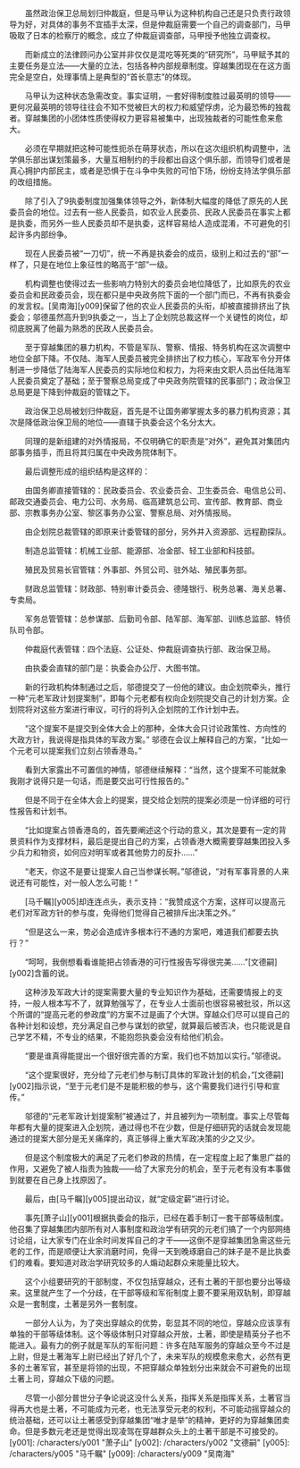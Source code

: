 　　虽然政治保卫总局划归仲裁庭，但是马甲认为这种机构自己还是只负责行政领导为好，对具体的事务不宜插手太深，但是仲裁庭需要一个自己的调查部门，马甲吸取了日本的检察厅的概念，成立了仲裁庭调查部，马甲授予他独立调查权。

　　而新成立的法律顾问办公室并非仅仅是混吃等死类的“研究所”，马甲赋予其的主要任务是立法——大量的立法，包括各种内部规章制度。穿越集团现在在这方面完全是空白，处理事情上是典型的“首长意志”的体现。

　　马甲认为这种状态急需改变。事实证明，一套好得制度胜过最英明的领导——更何况最英明的领导往往会不知不觉被巨大的权力和威望俘虏，沦为最恐怖的独裁者。穿越集团的小团体性质使得权力更容易被集中，出现独裁者的可能性愈来愈大。

　　必须在早期就把这种可能性扼杀在萌芽状态，所以在这次组织机构调整中，法学俱乐部出谋划策最多，大量互相制约的手段都出自这个俱乐部，而领导们或者是真心拥护内部民主，或者是恐惧于在斗争中失败的可怕下场，纷纷支持法学俱乐部的改组措施。

　　除了引入了9执委制度加强集体领导之外，新体制大幅度的降低了原先的人民委员会的地位。过去有一些人民委员，如农业人民委员、民政人民委员在事实上都是执委，而另外一些人民委员却不是执委，这样容易给人造成混淆，不可避免的引起许多内部纷争。

　　现在人民委员被“一刀切”，统一不再是执委会的成员，级别上和过去的“部”一样了，只是在地位上象征性的略高于“部”一级。

　　机构调整也使得过去一些影响力特别大的委员会地位降低了，比如原先的农业委员会和民政委员会，现在都只是中央政务院下面的一个部门而已，不再有执委会的发言权。[吴南海][y009]保留了他的农业人民委员的头衔，却被直接排挤出了执委会；邬德虽然高升到9执委之一，当上了企划院总裁这样一个关键性的岗位，却彻底脱离了他最为熟悉的民政人民委员会。

　　至于穿越集团的暴力机构，不管是军队、警察、情报、特务机构在这次调整中地位全部下降。不仅陆、海军人民委员被完全排挤出了权力核心，军政军令分开体制进一步降低了陆海军人民委员的实际地位和权力，为将来由文职人员出任陆海军人民委员奠定了基础；至于警察总局变成了中央政务院管辖的民事部门；政治保卫总局更是下降到仲裁庭的管辖之下。

　　政治保卫总局被划归仲裁庭，首先是不让国务卿掌握太多的暴力机构资源；其次是降低政治保卫局的地位——直辖于执委会这个名分太大。

　　同理的是新组建的对外情报局，不仅明确它的职责是“对外”，避免其对集团内部事务插手，而且将其归属在中央政务院体制下。

　　最后调整形成的组织结构是这样的：

　　由国务卿直接管辖的：民政委员会、农业委员会、卫生委员会、电信总公司、邮政交通委员会、电力公司、水务局、临高建筑总公司、宣传部、教育部、商业部、宗教事务办公室、黎区事务办公室、警察总局、对外情报局。

　　由企划院总裁管辖的即原来计委管辖的部分，另外并入资源部、远程勘探队。

　　制造总监管辖：机械工业部、能源部、冶金部、轻工业部和科技部。

　　殖民及贸易长官管辖：外事部、外贸公司、驻外站、殖民事务部。

　　财政总监管辖：财政部、特别审计委员会、德隆银行、税务总署、海关总署、专卖局。

　　军务总管管辖：总参谋部、后勤司令部、陆军部、海军部、训练总监部、特侦队司令部。

　　仲裁庭代表管辖：四个法庭、公证处、仲裁庭调查执行部、政治保卫局。

　　由执委会直辖的部门是：执委会办公厅、大图书馆。

　　新的行政机构体制通过之后，邬德提交了一份他的建议。由企划院牵头，推行一种“元老军政计划提案制”，即每个元老都有权向企划院提交自己的计划方案。企划院将对这些方案进行审议，可行的将列入企划院的工作计划中去。

　　“这个提案不是提交到全体大会上的那种，全体大会只讨论政策性、方向性的大政方针，我说得是指具体的军政方案。” 邬德在会议上解释自己的方案，“比如一个元老可以提案我们立刻占领香港岛。”

　　看到大家露出不可置信的神情，邬德继续解释：“当然，这个提案不可能就象我刚才说得只是一句话，而是要交出可行性报告的。”

　　但是不同于在全体大会上的提案，提交给企划院的提案必须是一份详细的可行性报告和计划书。

　　“比如提案占领香港岛的，首先要阐述这个行动的意义，其次是要有一定的背景资料作为支撑材料，最后是提出自己的方案，占领香港大概需要穿越集团投入多少兵力和物资，如何应对明军或者其他势力的反扑……”

　　“老天，你这不是要让提案人自己当参谋长啊。”邬德说，“对有军事背景的人来说还有可能性，对一般人怎么可能！”

　　[马千瞩][y005]却连连点头，表示支持：“我赞成这个方案，这样可以提高元老们对军政方针的参与度，免得他们觉得自己被排斥出决策之外。”

　　“但是这么一来，势必会造成许多根本行不通的方案吧，难道我们都要去执行？”

　　“呵呵，我倒想看看谁能把占领香港的可行性报告写得很完美……”[文德嗣][y002]含蓄的说。

　　这种涉及军政大计的提案需要大量的专业知识作为基础，还需要情报上的支持，一般人根本写不了，就算勉强写了，在专业人士面前也很容易被批驳，所以这个所谓的“提高元老的参政度”的方案不过是画了个大饼。穿越众们尽可以提自己的各种计划和设想，充分满足自己参与谋划的欲望，就算最后被否决，也只能说是自己学艺不精，不专业的结果，不能抱怨执委会没有给他们机会。

　　“要是谁真得能提出一个很好很完善的方案，我们也不妨加以实行。”邬德说。

　　“这个提案很好，充分给了元老们参与制订具体的军政计划的机会，”[文德嗣][y002]指示说，“至于元老们是不是能积极的参与，这个需要我们进行引导和宣传。”

　　邬德的“元老军政计划提案制”被通过了，并且被列为一项制度。事实上尽管每年都有大量的提案进入企划院，通过得也不在少数，但是仔细研究的话就会发现能通过的提案大部分是无关痛痒的，真正够得上重大军政决策的少之又少。

　　但是这个制度极大的满足了元老们参政的热情，在一定程度上起了集思广益的作用，又避免了被人指责为独裁——给了大家充分的机会，至于元老有没有本事做到就要在自己身上找原因了。

　　最后，由[马千瞩][y005]提出动议，就“定级定薪”进行讨论。

　　事先[萧子山][y001]根据执委会的指示，已经在着手制订一套干部等级制度。他召集了穿越集团内部所有对人事制度和政治学有研究的元老们搞了一个内部网络讨论组，让大家专门在业余时间发挥自己的才干——这倒不是穿越集团急需这些元老的工作，而是顺便让大家消磨时间，免得一天到晚琢磨自己的妹子是不是比执委们的难看。要知道对政治学研究较多的人煽动起群众来能量比较大。

　　这个小组要研究的干部制度，不仅包括穿越众，还有土著的干部也要分出等级来。这里就产生了一个分歧，在干部等级和军衔制度上要不要采用双轨制，即穿越众是一套制度，土著是另外一套制度。

　　一部分人认为，为了突出穿越众的优势，彰显其不同的地位，穿越众应该享有单独的干部等级体制。这个等级体制只对穿越众开放，土著，即使是精英分子也不能进入。最有力的例子就是军队的军衔问题：许多在陆军服务的穿越众至今不过是上尉，但是土著海军上尉已经出了好几个了，未来军队的规模愈来愈大，必然有更多的土著军官，甚至是将领的出现，不把穿越众单独划分出来就会不可避免的出现土著上司，穿越众下级的问题。

　　尽管一小部分普世分子争论说这没什么关系，指挥关系是指挥关系，土著官当得再大也是土著，不可能成为元老，也无法享受元老的权利，不可能动摇穿越众的统治基础，还可以让土著感受到穿越集团“唯才是举”的精神，更好的为穿越集团卖命。但是多数元老还是觉得出现凌驾在穿越群众头上的土著干部是不可接受的。
[y001]: /characters/y001 "萧子山"
[y002]: /characters/y002 "文德嗣"
[y005]: /characters/y005 "马千瞩"
[y009]: /characters/y009 "吴南海"
